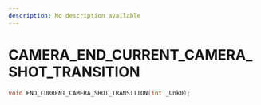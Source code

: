 ```yaml
---
description: No description available 
---
```


# CAMERA\_END_CURRENT_CAMERA_SHOT_TRANSITION

```cpp
void END_CURRENT_CAMERA_SHOT_TRANSITION(int _Unk0);
```